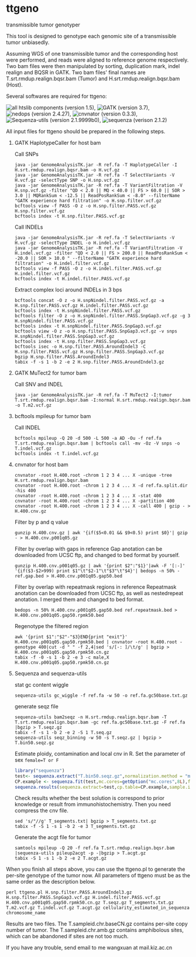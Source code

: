# ttgeno
transmissible tumor genotyper

This tool is designed to genotype each genomic site of a transmissible tumor unbiasedly.


Assuming WGS of one transmissible tumor and the corresponding host were performed, and reads were aligned to reference genome respectively. Two bam files were then manipulated by sorting, duplication mark, indel realign and BQSR in GATK. Two bam files' final names are T.srt.rmdup.realign.bqsr.bam (Tumor) and H.srt.rmdup.realign.bqsr.bam (Host).

Several softwares are required for ttgeno:

![all htslib components (version 1.5)](https://github.com/samtools/htslib/releases/tag/1.5), 
![GATK (version 3.7)](), 
![nedops (version 2.4.27)](https://github.com/bedops/bedops/releases/tag/v2.4.27), 
![cnvnator (version 0.3.3)](https://github.com/abyzovlab/CNVnator/releases/tag/v0.3.3),
![Sequenza-utils (version 2.1.9999b0)](https://bitbucket.org/sequenzatools/sequenza-utils),
![sequenza (verison 2.1.2)](https://bitbucket.org/sequenzatools/sequenza)

All input files for ttgeno should be prepared in the following steps.

1) GATK HaplotypeCaller for host bam

      Call SNPs
   ```shell
   java -jar GenomeAnalysisTK.jar -R ref.fa -T HaplotypeCaller -I H.srt.rmdup.realign.bqsr.bam -o H.vcf.gz
   java -jar GenomeAnalysisTK.jar -R ref.fa -T SelectVariants -V H.vcf.gz -selectType SNP -o H.snp.vcf.gz
   java -jar GenomeAnalysisTK.jar -R ref.fa -T VariantFiltration -V H.snp.vcf.gz -filter "QD < 2.0 || MQ < 40.0 || FS > 60.0 || SOR > 3.0 || MQRankSum < -12.5 || ReadPosRankSum < -8.0" --filterName "GATK experience hard filtration" -o H.snp.filter.vcf.gz
   bcftools view -f PASS -O z -o H.snp.filter.PASS.vcf.gz H.snp.filter.vcf.gz
   bcftools index -t H.snp.filter.PASS.vcf.gz
    ```   
      Call INDELs
   ```shell
   java -jar GenomeAnalysisTK.jar -R ref.fa -T SelectVariants -V H.vcf.gz -selectType INDEL -o H.indel.vcf.gz
   java -jar GenomeAnalysisTK.jar -R ref.fa -T VariantFiltration -V H.indel.vcf.gz -filter "QD < 2.0 || FS > 200.0 || ReadPosRankSum < -20.0 || SOR > 10.0 " --filterName "GATK experience hard filtration" -o H.indel.filter.vcf.gz
   bcftools view -f PASS -O z -o H.indel.filter.PASS.vcf.gz H.indel.filter.vcf.gz
   bcftools index -t H.indel.filter.PASS.vcf.gz
   ```
      Extract complex loci around INDELs in 3 bps
   ```shell
   bcftools concat -O z -o H.snpNindel.filter.PASS.vcf.gz -a H.snp.filter.PASS.vcf.gz H.indel.filter.PASS.vcf.gz
   bcftools index -t H.snpNindel.filter.PASS.vcf.gz
   bcftools filter -O z -o H.snpNindel.filter.PASS.SnpGap3.vcf.gz -g 3 H.snpNindel.filter.PASS.vcf.gz
   bcftools index -t H.snpNindel.filter.PASS.SnpGap3.vcf.gz
   bcftools view -O z -o H.snp.filter.PASS.SnpGap3.vcf.gz -v snps H.snpNindel.filter.PASS.SnpGap3.vcf.gz
   bcftools index -t H.snp.filter.PASS.SnpGap3.vcf.gz
   bcftools isec -o H.snp.filter.PASS.AroundIndel3 -C H.snp.filter.PASS.vcf.gz H.snp.filter.PASS.SnpGap3.vcf.gz
   bgzip H.snp.filter.PASS.AroundIndel3
   tabix -f -s 1 -b 2 -e 2 H.snp.filter.PASS.AroundIndel3.gz
   ```

2) GATK MuTect2 for tumor bam

      Call SNV and INDEL
   ```shell
   java -jar GenomeAnalysisTK.jar -R ref.fa -T MuTect2 -I:tumor T.srt.rmdup.realign.bqsr.bam -I:normal H.srt.rmdup.realign.bqsr.bam -o T.m2.vcf.gz
   ```

3) bcftools mpileup for tumor bam

      Call INDEL
   ```shell
   bcftools mpileup -Q 20 -d 500 -L 500 -a AD -Ou -f ref.fa T.srt.rmdup.realign.bqsr.bam | bcftools call -mv -Oz -V snps -o T.indel.vcf.gz
   bcftools index -t T.indel.vcf.gz
   ```

4) cnvnator for host bam

   ```shell
   cnvnator -root H.400.root -chrom 1 2 3 4 ... X -unique -tree H.srt.rmdup.realign.bqsr.bam
   cnvnator -root H.400.root -chrom 1 2 3 4 ... X -d ref.fa.split.dir -his 400
   cnvnator -root H.400.root -chrom 1 2 3 4 ... X -stat 400
   cnvnator -root H.400.root -chrom 1 2 3 4 ... X -partition 400
   cnvnator -root H.400.root -chrom 1 2 3 4 ... X -call 400 | gzip - > H.400.cnv.gz
   ```
      Filter by p and q value
   ```shell
   gunzip H.400.cnv.gz | awk '{if($5<0.01 && $9<0.5) print $0}'| gzip - > H.400.cnv.p001q05.gz
   ```
      Filter by overlap with gaps in reference
      Gap anotation can be downloaded from UCSC ftp, and changed to bed format by yourself.
   ```shell
   gunzip H.400.cnv.p001q05.gz | awk '{print $2":"$1}'|awk -F '[:-]' '{if($3-$2>999) print $1"\t"$2-1"\t"$3"\t"$4}'| bedops -n 50% - ref.gap.bed > H.400.cnv.p001q05.gap50.bed
   ```
      Filter by overlap with repeatmask regions in reference
      Repeatmask anotation can be downloaded from UCSC ftp, as well as nestedrepeat anotation. I merged them and changed to bed format.
   ```shell
   bedops -n 50% H.400.cnv.p001q05.gap50.bed ref.repeatmask.bed > H.400.cnv.p001q05.gap50.rpmk50.bed
   ```
      Regenotype the filtered region
   ```shell
   awk '{print $1":"$2"-"$3}END{print "exit"}' H.400.cnv.p001q05.gap50.rpmk50.bed | cnvnator -root H.400.root -genotype 400|cut -d " " -f 2,4|sed 's/[-: ]/\t/g' | bgzip > H.400.cnv.p001q05.gap50.rpmk50.cn.gz
   tabix -f -0 -s 1 -b 2 -e 3 -c male,X H.400.cnv.p001q05.gap50.rpmk50.cn.gz
   ```

5) Sequenza and sequenza-utils
   
   stat gc content wiggle
   ```shell
   sequenza-utils gc_wiggle -f ref.fa -w 50 -o ref.fa.gc50base.txt.gz
   ```
   generate seqz file
   ```shell
   sequenza-utils bam2seqz -n H.srt.rmdup.realign.bqsr.bam -T T.srt.rmdup.realign.bqsr.bam -gc ref.fa.gc50base.txt.gz -F ref.fa |bgzip > T.seqz.gz
   tabix -f -s 1 -b 2 -e 2 -S 1 T.seq.gz
   sequenza-utils seqz_binning -w 50 -s T.seqz.gz | bgzip > T.bin50.seqz.gz
   ```
   Estimate ploidy, contamination and local cnv in R.
   Set the parameter of sex `female=T or F`
   ```R
   library("sequenza")
   test<- sequenza.extract("T.bin50.seqz.gz",normalization.method = "median",breaks.method= "fast",max.mut.types=3)
   CP.example <- sequenza.fit(test,mc.cores=getOption("mc.cores",8L),female=T,chromosome.list=test$chromosomes)
   sequenza.results(sequenza.extract=test,cp.table=CP.example,sample.id="T",out.dir="T.f.mutmax3",chromosome.list=test$chromosomes,female=T)
   ```
   Check results whether the best solution is correspond to prior knowledge or result from immunohistochemistry. Then you need compress the cnv file.
   ```shell
   sed 's/"//g' T_segments.txt| bgzip > T_segments.txt.gz
   tabix -f -S 1 -s 1 -b 2 -e 3 T_segments.txt.gz
   ```
   Generate the acgt file for tumor
   ```shell
   samtools mpileup -Q 20 -f ref.fa T.srt.rmdup.realign.bqsr.bam |sequenza-utils pileup2acgt -p -|bgzip > T.acgt.gz
   tabix -S 1 -s 1 -b 2 -e 2 T.acgt.gz
   ```
   
When you finish all steps above, you can use the ttgeno.pl to generate the per-site genotype of the tumor now.
All parameters of ttgeno must be as the same order as the description below.
```shell
perl ttgeno.pl H.snp.filter.PASS.AroundIndel3.gz H.snp.filter.PASS.SnpGap3.vcf.gz H.indel.filter.PASS.vcf.gz H.400.cnv.p001q05.gap50.rpmk50.cn.gz T.seqz.gz T_segments.txt.gz T.m2.vcf.gz T.indel.vcf.gz T.acgt.gz cellularity_estimated_in_sequenza chromosome_name
```
Results are two files. The T.sampleid.chr.baseCN.gz contains per-site copy number of tumor. The T.sampleid.chr.amb.gz contains amphibolous sites, which can be abandoned if sites are not too much.

If you have any trouble, send email to me wangxuan at mail.kiz.ac.cn
